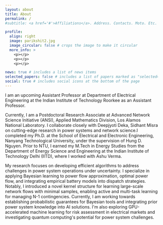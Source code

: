 ```yaml
---
layout: about
title: About
permalink: /
#subtitle: <a href='#'>Affiliations</a>. Address. Contacts. Moto. Etc.

profile:
  align: right
  image: parikshit2.jpg
  image_circular: false # crops the image to make it circular
  more_info: >
    <p></p>
    <p></p>
    <p></p>

news: true # includes a list of news items
selected_papers: false # includes a list of papers marked as "selected={true}"
social: true # includes social icons at the bottom of the page
---
```


I am an upcoming Assistant Professor at Department of Electrical Engineering at the Indian Institute of Technology Roorkee as an Assistant Professor.

Currently, I am a Postdoctoral Research Associate at Advanced Network Science Initiative (ANSI), Applied Mathematics Division, Los Alamos National Laboratory. I collaborate closely with Deepjyoti Deka, Sidhant Misra on cutting-edge research in power systems and network science.I completed my Ph.D. at the School of Electrical and Electronic Engineering, Nanyang Technological University, under the supervision of Hung D. Nguyen. Prior to NTU, I earned my M.Tech in Energy Studies from the Department of Energy Science and Engineering at the Indian Institute of Technology Delhi (IITD), where I worked with Ashu Verma.

My research focuses on developing efficient algorithms to address challenges in power system operations under uncertainty. I specialize in applying Bayesian learning to power flow approximation, optimal power flow, and integrating empirical battery models into dispatch strategies. Notably, I introduced a novel kernel structure for learning large-scale network flows with minimal samples, enabling active and multi-task learning for managing N-1 contingencies. Currently, I am working towards establishing probabilistic guarantees for Bayesian tools and integrating prior power system knowledge into AI solutions. I'm also exploring GPU-accelerated machine learning for risk assessment in electrical markets and investigating quantum computing's potential for power system challenges.
